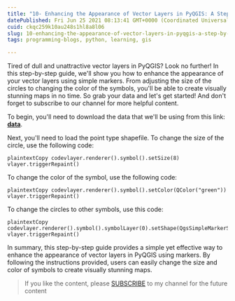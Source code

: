 ```yaml
---
title: "10- Enhancing the Appearance of Vector Layers in PyQGIS: A Step-by-Step Guide"
datePublished: Fri Jun 25 2021 08:13:41 GMT+0000 (Coordinated Universal Time)
cuid: ckqc259k10au248s1hl8a8l06
slug: 10-enhancing-the-appearance-of-vector-layers-in-pyqgis-a-step-by-step-guide
tags: programming-blogs, python, learning, gis

---
```


Tired of dull and unattractive vector layers in PyQGIS? Look no further! In this step-by-step guide, we'll show you how to enhance the appearance of your vector layers using simple markers. From adjusting the size of the circles to changing the color of the symbols, you'll be able to create visually stunning maps in no time. So grab your data and let's get started! And don't forget to subscribe to our channel for more helpful content.

To begin, you'll need to download the data that we'll be using from this link: [**data**](https://github.com/Azad77/Python_qgis/blob/main/Data/KRG_Cities.zip).

Next, you'll need to load the point type shapefile. To change the size of the circle, use the following code:

```plaintext
plaintextCopy codevlayer.renderer().symbol().setSize(8)
vlayer.triggerRepaint()
```

To change the color of the symbol, use the following code:

```
plaintextCopy codevlayer.renderer().symbol().setColor(QColor("green"))
vlayer.triggerRepaint()
```

To change the circles to other symbols, use this code:

```
plaintextCopy codevlayer.renderer().symbol().symbolLayer(0).setShape(QgsSimpleMarkerSymbolLayerBase.Pentagon)
vlayer.triggerRepaint()
```

In summary, this step-by-step guide provides a simple yet effective way to enhance the appearance of vector layers in PyQGIS using markers. By following the instructions provided, users can easily change the size and color of symbols to create visually stunning maps.

> If you like the content, please [SUBSCRIBE](https://www.youtube.com/channel/UCpbWlHEqBSnJb6i4UemXQpA?sub_confirmation=1) to my channel for the future content